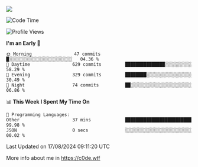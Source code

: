 <a href="https://wakatime.com"><img src="https://wakatime.com/share/@c0dezin/b7f18a7c-ab3a-40b8-8bc7-b1b7bf71f1d6.svg" /></a>

<!--START_SECTION:waka-->
![Code Time](http://img.shields.io/badge/Code%20Time-77%20hrs%2053%20mins-blue)

![Profile Views](http://img.shields.io/badge/Profile%20Views-0-blue)

**I'm an Early 🐤** 

```text
🌞 Morning                47 commits          █░░░░░░░░░░░░░░░░░░░░░░░░   04.36 % 
🌆 Daytime                629 commits         ███████████████░░░░░░░░░░   58.29 % 
🌃 Evening                329 commits         ████████░░░░░░░░░░░░░░░░░   30.49 % 
🌙 Night                  74 commits          ██░░░░░░░░░░░░░░░░░░░░░░░   06.86 % 
```


📊 **This Week I Spent My Time On** 

```text
💬 Programming Languages: 
Other                    37 mins             █████████████████████████   99.98 % 
JSON                     0 secs              ░░░░░░░░░░░░░░░░░░░░░░░░░   00.02 % 
```


 Last Updated on 17/08/2024 09:11:20 UTC
<!--END_SECTION:waka-->

More info about me in https://c0de.wtf
